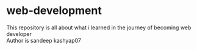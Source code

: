 # web-development
This repository is all about what i learned in the journey of becoming web developer
<br>
Author is sandeep kashyap07


<!-- here are some commands of git  -->

<!-- 
1)   clone - we can clone or copy any repository from github by commanding
" git clone  (link of the repository)


2)  cd(change directory) means we want to go inside that repository or the folder
 " cd web-development" by doing this we will inside the web-develpoment folder

 3) clear - > tp clear the command in the terminal

4) ls -> will show all the files inside that respository

5) ls -a -> it will show the hidden files in the repository

6) status -> it will show the status of the respository means is any there changes done in the respositry 
" git status"

7) add -> adds new or changed files in your working directory to the git staging area
"git add (file name)"
or
"git add . " to add all the files and their changes in the folder

commit - > it is the record of the changes it s like final submission button
 -->
